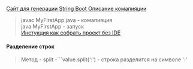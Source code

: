 [Сайт для генерации String Boot ](https://start.spring.io/)
[Описание комапияции](https://www.examclouds.com/ru/java/java-core-russian/java-javac)
 
 > javac MyFirstApp.java - комапияция        
 > java MyFirstApp - запуск      
[Инстукция как собрать проект без IDE](https://habr.com/ru/post/125210/)    

#### Разделение строк
> Метод - split -```value.split(':') - строка разделится на символе ':'

